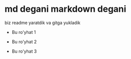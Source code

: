 # md degani markdown degani

biz readme yaratdik va gitga yukladik


- Bu ro'yhat 1

- Bu ro'yhat 2

- Bu ro'yhat 3